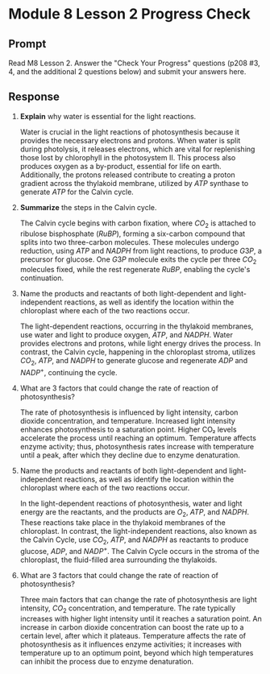 # Module 8 Lesson 2 Progress Check

## Prompt

Read M8 Lesson 2. Answer the "Check Your Progress" questions (p208 #3, 4, and the additional 2 questions below) and submit your answers here.

## Response

1. **Explain** why water is essential for the light reactions.

    Water is crucial in the light reactions of photosynthesis because it provides the necessary electrons and protons. When water is split during photolysis, it releases electrons, which are vital for replenishing those lost by chlorophyll in the photosystem II. This process also produces oxygen as a by-product, essential for life on earth. Additionally, the protons released contribute to creating a proton gradient across the thylakoid membrane, utilized by $ATP$ synthase to generate $ATP$ for the Calvin cycle.

2. **Summarize** the steps in the Calvin cycle.

    The Calvin cycle begins with carbon fixation, where $CO_2$ is attached to ribulose bisphosphate ($RuBP$), forming a six-carbon compound that splits into two three-carbon molecules. These molecules undergo reduction, using $ATP$ and $NADPH$ from light reactions, to produce $G3P$, a precursor for glucose. One $G3P$ molecule exits the cycle per three $CO_2$ molecules fixed, while the rest regenerate $RuBP$, enabling the cycle's continuation.

3. Name the products and reactants of both light-dependent and light-independent reactions, as well as identify the location within the chloroplast where each of the two reactions occur.

    The light-dependent reactions, occurring in the thylakoid membranes, use water and light to produce oxygen, $ATP$, and $NADPH$. Water provides electrons and protons, while light energy drives the process. In contrast, the Calvin cycle, happening in the chloroplast stroma, utilizes $CO_2$, $ATP$, and $NADPH$ to generate glucose and regenerate $ADP$ and $NADP^+$, continuing the cycle.

4. What are 3 factors that could change the rate of reaction of photosynthesis?

    The rate of photosynthesis is influenced by light intensity, carbon dioxide concentration, and temperature. Increased light intensity enhances photosynthesis to a saturation point. Higher CO₂ levels accelerate the process until reaching an optimum. Temperature affects enzyme activity; thus, photosynthesis rates increase with temperature until a peak, after which they decline due to enzyme denaturation.

5. Name the products and reactants of both light-dependent and light-independent reactions, as well as identify the location within the chloroplast where each of the two reactions occur.

   In the light-dependent reactions of photosynthesis, water and light energy are the reactants, and the products are $O_2$, $ATP$, and $NADPH$. These reactions take place in the thylakoid membranes of the chloroplast. In contrast, the light-independent reactions, also known as the Calvin Cycle, use $CO_2$, $ATP$, and $NADPH$ as reactants to produce glucose, $ADP$, and $NADP^+$. The Calvin Cycle occurs in the stroma of the chloroplast, the fluid-filled area surrounding the thylakoids.

6. What are 3 factors that could change the rate of reaction of photosynthesis?

   Three main factors that can change the rate of photosynthesis are light intensity, $CO_2$ concentration, and temperature. The rate typically increases with higher light intensity until it reaches a saturation point. An increase in carbon dioxide concentration can boost the rate up to a certain level, after which it plateaus. Temperature affects the rate of photosynthesis as it influences enzyme activities; it increases with temperature up to an optimum point, beyond which high temperatures can inhibit the process due to enzyme denaturation.